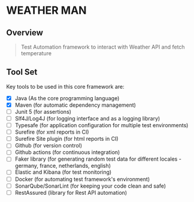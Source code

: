 # WEATHER MAN

## Overview 
>Test Automation framework to interact with Weather API and fetch temperature

## Tool Set
Key tools to be used in this core framework are:

- [x] Java (As the core programming language)
- [x] Maven (for automatic dependency management)
- [ ] Junit 5 (for assertions)
- [ ] Slf4J/Log4J (for logging interface and as a logging library)
- [ ] Typesafe (for application configuration for multiple test environments)
- [ ] Surefire (for xml reports in CI)
- [ ] Surefire Site plugin (for html reports in CI)
- [ ] Github (for version control)
- [ ] Github actions (for continuous integration)
- [ ] Faker library (for generating random test data for different locales - germany, france, netherlands, english)
- [ ] Elastic and Kibana (for test monitoring)
- [ ] Docker (for automating test framework's environment)
- [ ] SonarQube/SonarLint (for keeping your code clean and safe)
- [ ] RestAssured (library for Rest API automation)